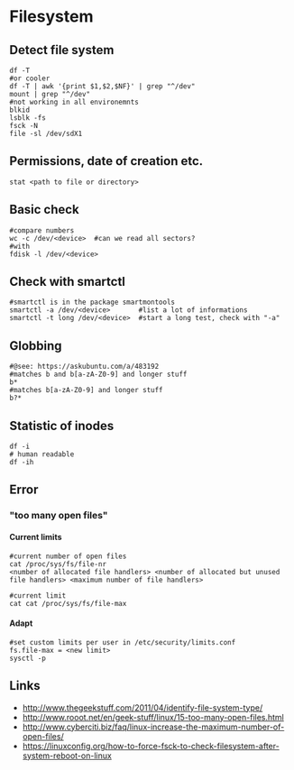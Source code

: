 # Filesystem

## Detect file system

```
df -T
#or cooler
df -T | awk '{print $1,$2,$NF}' | grep "^/dev"
mount | grep "^/dev"
#not working in all environemnts
blkid
lsblk -fs
fsck -N
file -sl /dev/sdX1
```

## Permissions, date of creation etc.

```
stat <path to file or directory>
```

## Basic check

```
#compare numbers
wc -c /dev/<device>  #can we read all sectors?
#with
fdisk -l /dev/<device>
```

## Check with smartctl

```
#smartctl is in the package smartmontools
smartctl -a /dev/<device>       #list a lot of informations
smartctl -t long /dev/<device>  #start a long test, check with "-a"
```

## Globbing

```
#@see: https://askubuntu.com/a/483192
#matches b and b[a-zA-Z0-9] and longer stuff
b*
#matches b[a-zA-Z0-9] and longer stuff
b?*
```

## Statistic of inodes

```
df -i
# human readable
df -ih
```

## Error

### "too many open files"

#### Current limits

```
#current number of open files
cat /proc/sys/fs/file-nr
<number of allocated file handlers> <number of allocated but unused file handlers> <maximum number of file handlers>

#current limit
cat cat /proc/sys/fs/file-max
```

#### Adapt

```
#set custom limits per user in /etc/security/limits.conf
fs.file-max = <new limit>
sysctl -p
```

## Links

* http://www.thegeekstuff.com/2011/04/identify-file-system-type/
* http://www.rooot.net/en/geek-stuff/linux/15-too-many-open-files.html
* http://www.cyberciti.biz/faq/linux-increase-the-maximum-number-of-open-files/
* https://linuxconfig.org/how-to-force-fsck-to-check-filesystem-after-system-reboot-on-linux

